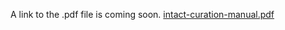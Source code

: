 A link to the .pdf file is coming soon.
[intact-curation-manual.pdf](https://raw.githubusercontent.com/intact-portal/intact-portal-documentation/master/assets/intact-curation-manual.pdf)
